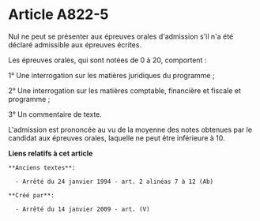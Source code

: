 # Article A822-5

Nul ne peut se présenter aux épreuves orales d'admission s'il n'a été déclaré admissible aux épreuves écrites.

Les épreuves orales, qui sont notées de 0 à 20, comportent :

1° Une interrogation sur les matières juridiques du programme ;

2° Une interrogation sur les matières comptable, financière et fiscale et programme ;

3° Un commentaire de texte.

L'admission est prononcée au vu de la moyenne des notes obtenues par le candidat aux épreuves orales, laquelle ne peut être
inférieure à 10.

**Liens relatifs à cet article**

	**Anciens textes**:

	  - Arrêté du 24 janvier 1994 - art. 2 alinéas 7 à 12 (Ab)

	**Créé par**:

	  - Arrêté du 14 janvier 2009 - art. (V)
